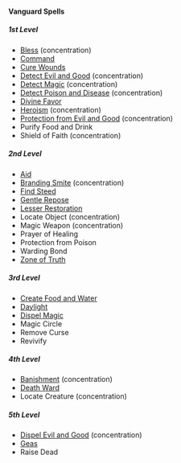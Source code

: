 #### Vanguard Spells
<!-- Since Vanguards don't have ritual casting, ritual spells are not marked as such. -->

##### 1st Level

- [Bless](#Bless_bless) (concentration)
- [Command](#Command_command)
- [Cure Wounds](#Cure_Wounds_cure_wounds)
- [Detect Evil and Good](#Detect_Evil_and_Good_detect_evil_and_good) (concentration)
- [Detect Magic](#Detect_Magic_detect_magic) (concentration)
- [Detect Poison and Disease](#Detect_Poison_and_Disease_detect_poison_and_disease) (concentration)
- [Divine Favor](#Divine_Favor_divine_favor)
- [Heroism](#Heroism_heroism) (concentration)
- [Protection from Evil and Good](#Protection_from_Evil_and_Good_protection_from_evil_and_good) (concentration)
- Purify Food and Drink
- Shield of Faith (concentration)

##### 2nd Level

- [Aid](#Aid_aid)
- [Branding Smite](#Branding_Smite_branding_smite) (concentration)
- [Find Steed](#Find_Steed_find_steed)
- [Gentle Repose](#Gentle_Repose_gentle_repose)
- [Lesser Restoration](#Lesser_Restoration_lesser_restoration)
- Locate Object (concentration)
- Magic Weapon (concentration)
- Prayer of Healing
- Protection from Poison
- Warding Bond
- [Zone of Truth](#Zone_of_Truth_zone_of_truth)

##### 3rd Level

- [Create Food and Water](#Create_Food_and_Water_create_food_and_water)
- [Daylight](#Daylight_daylight)
- [Dispel Magic](#Dispel_Magic_dispel_magic)
- Magic Circle
- Remove Curse
- Revivify

##### 4th Level

- [Banishment](#Banishment_banishment) (concentration)
- [Death Ward](#Death_Ward_death_ward)
- Locate Creature (concentration)

##### 5th Level

- [Dispel Evil and Good](#Dispel_Evil_and_Good_dispel_evil_and_good) (concentration)
- [Geas](#Geas_geas)
- Raise Dead
